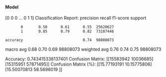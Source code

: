 #### Model
[0 0 0 ... 0 1 1]
Classification Report:
              precision    recall  f1-score   support

           0       0.50      0.61      0.55  25620627
           1       0.85      0.79      0.82  73187446

    accuracy                           0.74  98808073
   macro avg       0.68      0.70      0.69  98808073
weighted avg       0.76      0.74      0.75  98808073

Accuracy: 0.743415338137401
Confusion Matrix:
[[15583942 10036685]
 [15315951 57871495]]
Confusion Matrix (%):
[[15.77193191 10.15775806]
 [15.50070813 58.5696019 ]]
